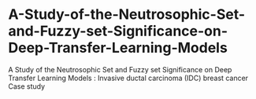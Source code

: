 # A-Study-of-the-Neutrosophic-Set-and-Fuzzy-set-Significance-on-Deep-Transfer-Learning-Models
A Study of the Neutrosophic Set and Fuzzy set Significance on Deep Transfer Learning Models : Invasive ductal carcinoma (IDC) breast cancer Case study 
